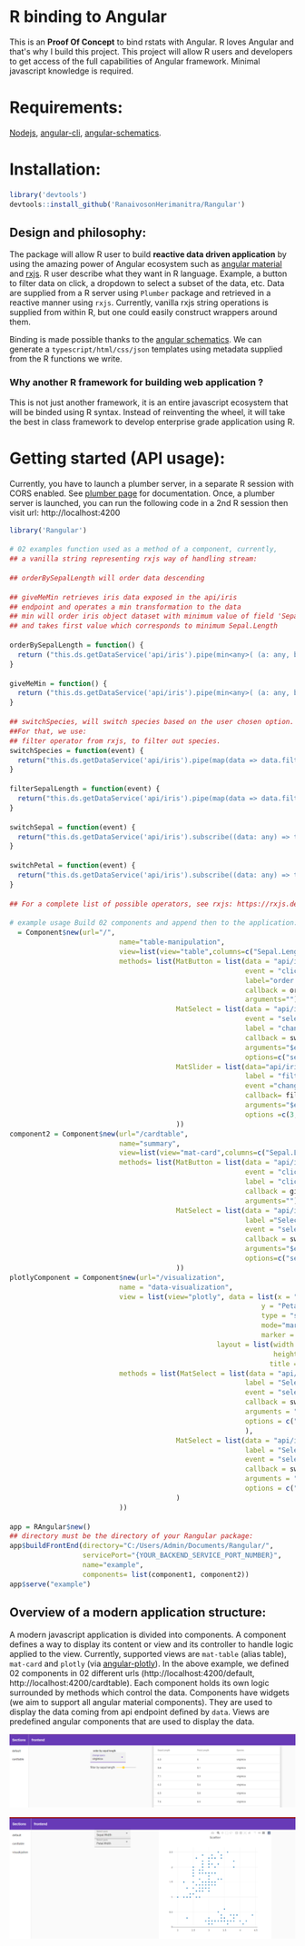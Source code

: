 # R binding to Angular
This is an **Proof Of Concept** to bind rstats with Angular. R loves Angular and that's why I build this project.
This project will allow R users and developers to get access of the full capabilities of Angular framework. Minimal javascript knowledge is required.

# Requirements:

[Nodejs](https://nodejs.org/en/download/), [angular-cli](https://angular.io/cli), [angular-schematics](https://blog.angular.io/schematics-an-introduction-dc1dfbc2a2b2).

# Installation:

```r
library('devtools')
devtools::install_github('RanaivosonHerimanitra/Rangular')
```


## Design and philosophy:

The package will allow R user to build **reactive data driven application** by using the amazing power of Angular ecosystem such as [angular material](https://material.angular.io/components/categories) and [rxjs](https://rxjs-dev.firebaseapp.com/). 
R user describe what they want in R language. Example, a button to filter data on click, a dropdown to select a subset of the data, etc. Data are supplied from a R server using `Plumber` package and retrieved in a reactive manner using `rxjs`. Currently, vanilla rxjs string operations is supplied from within R, but one could easily construct wrappers around them.

Binding is made possible thanks to the [angular schematics](https://angular.io/guide/schematics).  We can generate a `typescript/html/css/json` templates using metadata supplied from the R functions we write.

### Why another R framework for building web application ?

This is not just another framework, it is an entire javascript ecosystem that will be binded using R syntax. Instead of reinventing the wheel, it will take the best in class framework to develop enterprise grade application using R. 

# Getting started (API usage):

Currently, you have to launch a plumber server, in a separate R session with CORS enabled. See [plumber page](https://www.rplumber.io/) for documentation. Once, a plumber server is launched, you can run the following code in a 2nd R session then visit url: http://localhost:4200

```r
library('Rangular')

# 02 examples function used as a method of a component, currently, 
## a vanilla string representing rxjs way of handling stream:

## orderBySepalLength will order data descending 

## giveMeMin retrieves iris data exposed in the api/iris
## endpoint and operates a min transformation to the data
## min will order iris object dataset with minimum value of field 'Sepal.Length'.
## and takes first value which corresponds to minimum Sepal.Length

orderBySepalLength = function() {
  return ("this.ds.getDataService('api/iris').pipe(min<any>( (a: any, b: any) => a['Sepal.Length'] < b['Sepal.Length'] ? -1 : 1)).subscribe((data: any) => this.data = data)")
}

giveMeMin = function() {
  return ("this.ds.getDataService('api/iris').pipe(min<any>( (a: any, b: any) => a['Sepal.Length'] < b['Sepal.Length'] ? -1 : 1), take(1)).subscribe((data: any) => this.data = data)")
}

## switchSpecies, will switch species based on the user chosen option. 
##For that, we use:
## filter operator from rxjs, to filter out species.
switchSpecies = function(event) {
  return("this.ds.getDataService('api/iris').pipe(map(data => data.filter(x => x['Species'] === event.value))).subscribe((data: any) => this.data = data)")
}

filterSepalLength = function(event) {
  return("this.ds.getDataService('api/iris').pipe(map(data => data.filter(x => x['Sepal.Length'] >= event.value))).subscribe((data: any) => this.data = data)")
}

switchSepal = function(event) {
  return("this.ds.getDataService('api/iris').subscribe((data: any) => this.graph.data[0].x = data.map(x=> x[event.value] ))")
}

switchPetal = function(event) {
  return("this.ds.getDataService('api/iris').subscribe((data: any) => this.graph.data[0].y = data.map(x=> x[event.value] ))")
}

## For a complete list of possible operators, see rxjs: https://rxjs.dev/api/operators

# example usage Build 02 components and append then to the application:
  = Component$new(url="/",
                           name="table-manipulation",
                           view=list(view="table",columns=c("Sepal.Length","Petal.Length","Species")),
                           methods= list(MatButton = list(data = "api/iris",
                                                          event = "click",
                                                          label="order by sepal length",
                                                          callback = orderBySepalLength,
                                                          arguments=""),
                                         MatSelect = list(data = "api/iris",
                                                          event = "selectionChange",
                                                          label = "change specy",
                                                          callback = switchSpecies,
                                                          arguments="$event",
                                                          options=c("setosa","versicolor","virginica")),
                                         MatSlider = list(data="api/iris",
                                                          label = "filter by sepal length",
                                                          event ="change",
                                                          callback= filterSepalLength,
                                                          arguments="$event",
                                                          options =c(3,10,0.5))
                                         ))
component2 = Component$new(url="/cardtable",
                           name="summary",
                           view=list(view="mat-card",columns=c("Sepal.Length","Petal.Length","Species")),
                           methods= list(MatButton = list(data = "api/iris",
                                                          event = "click",
                                                          label = "click me for minimum",
                                                          callback = giveMeMin,
                                                          arguments=""),
                                         MatSelect = list(data = "api/iris",
                                                          label ="Select a specy",
                                                          event = "selectionChange",
                                                          callback = switchSpecies,
                                                          arguments="$event",
                                                          options=c("setosa","versicolor","virginica"))
                                         ))
plotlyComponent = Component$new(url="/visualization",
                           name = "data-visualization",
                           view = list(view="plotly", data = list(x = "Sepal.Length",
                                                              y = "Petal.Width",
                                                              type = "scatter",
                                                              mode="markers",
                                                              marker = "+"),
                                                   layout = list(width = 640,
                                                                 height = 640,
                                                                title = 'Scatter plot with mode markers')),
                           methods = list(MatSelect = list(data = "api/iris",
                                                          label = "Select xaxis",
                                                          event = "selectionChange",
                                                          callback = switchSepal,
                                                          arguments = "$event",
                                                          options = c("Sepal.Length","Sepal.Width")
                                                          ),
                                         MatSelect = list(data = "api/iris",
                                                          label = "Select yaxis",
                                                          event = "selectionChange",
                                                          callback = switchPetal,
                                                          arguments = "$event",
                                                          options = c("Petal.Length","Petal.Width")
                                         )
                           ))

app = RAngular$new()
## directory must be the directory of your Rangular package:
app$buildFrontEnd(directory="C:/Users/Admin/Documents/Rangular/",
                  servicePort="{YOUR_BACKEND_SERVICE_PORT_NUMBER}",
                  name="example", 
                  components= list(component1, component2))
app$serve("example")
```

## Overview of a modern application structure:

A modern javascript application is divided into components. A component defines a way to display its content or view and its controller to handle logic applied to the view. Currently, supported views are `mat-table` (alias table), `mat-card` and `plotly` (via [angular-plotly](https://github.com/plotly/angular-plotly.js)). In the above example, we defined 02 components in 02 different urls (http://localhost:4200/default, http://localhost:4200/cardtable). Each component holds its own logic surrounded by methods which control the data. Components have widgets (we aim to support all angular material components). They are used to display the data coming from api endpoint defined by `data`.
Views are predefined angular components that are used to display the data.

![alt text](EarlyPreview.PNG "preview")

![alt text](EarlyPreview2.PNG "preview")
